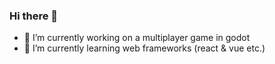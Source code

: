 ### Hi there 👋

- 🔭 I’m currently working on a multiplayer game in godot
- 🌱 I’m currently learning web frameworks (react & vue etc.)
